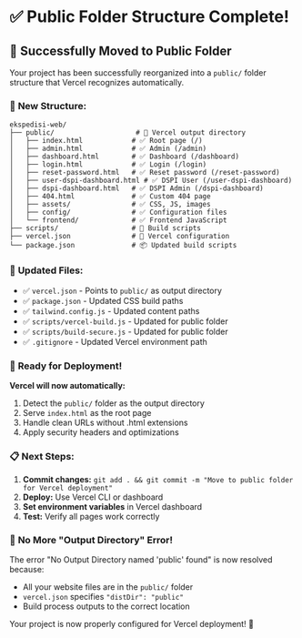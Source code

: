 # ✅ Public Folder Structure Complete!

## 🎯 Successfully Moved to Public Folder

Your project has been successfully reorganized into a `public/` folder structure that Vercel recognizes automatically.

### 📁 **New Structure:**
```
ekspedisi-web/
├── public/                    # 🎯 Vercel output directory
│   ├── index.html            # ✅ Root page (/)
│   ├── admin.html            # ✅ Admin (/admin)
│   ├── dashboard.html        # ✅ Dashboard (/dashboard)
│   ├── login.html            # ✅ Login (/login)
│   ├── reset-password.html   # ✅ Reset password (/reset-password)
│   ├── user-dspi-dashboard.html # ✅ DSPI User (/user-dspi-dashboard)
│   ├── dspi-dashboard.html   # ✅ DSPI Admin (/dspi-dashboard)
│   ├── 404.html              # ✅ Custom 404 page
│   ├── assets/               # ✅ CSS, JS, images
│   ├── config/               # ✅ Configuration files
│   └── frontend/             # ✅ Frontend JavaScript
├── scripts/                  # 🔧 Build scripts
├── vercel.json               # 🚀 Vercel configuration
└── package.json              # 📦 Updated build scripts
```

### 🔧 **Updated Files:**
- ✅ `vercel.json` - Points to `public/` as output directory
- ✅ `package.json` - Updated CSS build paths
- ✅ `tailwind.config.js` - Updated content paths
- ✅ `scripts/vercel-build.js` - Updated for public folder
- ✅ `scripts/build-secure.js` - Updated for public folder
- ✅ `.gitignore` - Updated Vercel environment path

### 🚀 **Ready for Deployment!**

**Vercel will now automatically:**
1. Detect the `public/` folder as the output directory
2. Serve `index.html` as the root page
3. Handle clean URLs without .html extensions
4. Apply security headers and optimizations

### 📋 **Next Steps:**
1. **Commit changes:** `git add . && git commit -m "Move to public folder for Vercel deployment"`
2. **Deploy:** Use Vercel CLI or dashboard
3. **Set environment variables** in Vercel dashboard
4. **Test:** Verify all pages work correctly

### 🎉 **No More "Output Directory" Error!**
The error "No Output Directory named 'public' found" is now resolved because:
- All your website files are in the `public/` folder
- `vercel.json` specifies `"distDir": "public"`
- Build process outputs to the correct location

Your project is now properly configured for Vercel deployment! 🚀
